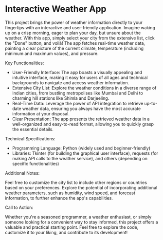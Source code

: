 # Interactive Weather App

This project brings the power of weather information directly to your fingertips with an interactive and user-friendly application. Imagine waking up on a crisp morning, eager to plan your day, but unsure about the weather. With this app, simply select your city from the extensive list, click the "Done" button, and voilà! The app fetches real-time weather data, painting a clear picture of the current climate, temperature (including minimum and maximum values), and pressure.

Key Functionalities:

* User-Friendly Interface: The app boasts a visually appealing and intuitive interface, making it easy for users of all ages and technical backgrounds to navigate and access weather information.
* Extensive City List: Explore the weather conditions in a diverse range of Indian cities, from bustling metropolises like Mumbai and Delhi to charming hill stations like Shimla and Darjeeling.
* Real-Time Data: Leverage the power of API integration to retrieve up-to-date weather data, ensuring you always have the most accurate information at your disposal.
* Clear Presentation: The app presents the retrieved weather data in a well-organized and easy-to-read format, allowing you to quickly grasp the essential details.
  
Technical Specifications:

* Programming Language: Python (widely used and beginner-friendly)
* Libraries: Tkinter (for building the graphical user interface), requests (for making API calls to the weather service), and others (depending on specific functionalities)

Additional Notes:

Feel free to customize the city list to include other regions or countries based on your preferences.
Explore the potential of incorporating additional weather parameters, such as humidity, wind speed, and forecast information, to further enhance the app's capabilities.

Call to Action:

Whether you're a seasoned programmer, a weather enthusiast, or simply someone looking for a convenient way to stay informed, this project offers a valuable and practical starting point. Feel free to explore the code, customize it to your liking, and contribute to its development!

